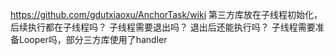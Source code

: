 


https://github.com/gdutxiaoxu/AnchorTask/wiki
第三方库放在子线程初始化，后续执行都在子线程吗？
子线程需要退出吗？ 退出后还能执行吗？
子线程需要准备Looper吗，部分三方库使用了handler